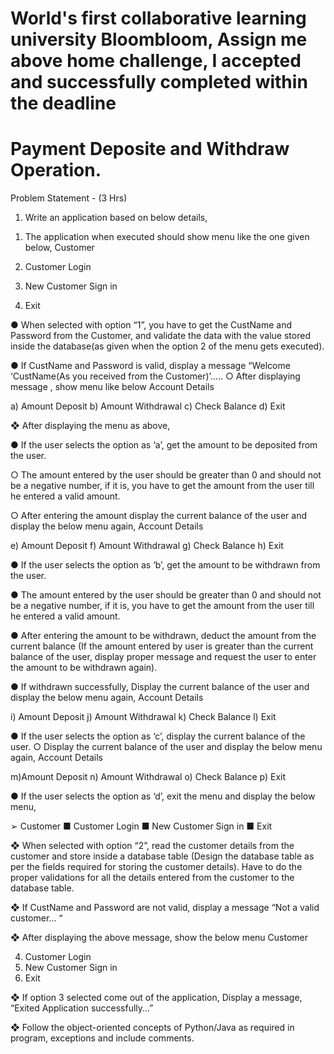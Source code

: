 # World's first collaborative learning university Bloombloom, Assign me above home challenge, I accepted and successfully completed within the deadline
# Payment Deposite and Withdraw Operation. 

Problem Statement - (3 Hrs)
1) Write an application based on below details,

1. The application when executed should show menu like the one given
below,
Customer

1. Customer Login
2. New Customer Sign in
3. Exit

● When selected with option “1”, you have to get the CustName and
Password from the Customer, and validate the data with the value
stored inside the database(as given when the option 2 of the menu
gets executed).

● If CustName and Password is valid, display a message “Welcome
‘CustName(As you received from the Customer)’…..
○ After displaying message , show menu like below
Account Details

a) Amount Deposit
b) Amount Withdrawal
c) Check Balance
d) Exit

❖ After displaying the menu as above,

● If the user selects the option as ‘a’, get the amount to be
deposited from the user.

○ The amount entered by the user should be greater than 0
and should not be a negative number, if it is, you have to
get the amount from the user till he entered a valid
amount.

○ After entering the amount display the current balance of
the user and display the below menu again,
Account Details

e) Amount Deposit
f) Amount Withdrawal
g) Check Balance
h) Exit

● If the user selects the option as ‘b’, get the amount to be withdrawn from the
user.

● The amount entered by the user should be greater than 0 and should not be a
negative number, if it is, you have to get the amount from the user till he
entered a valid amount.

● After entering the amount to be withdrawn, deduct the amount from the
current balance (If the amount entered by user is greater than the current
balance of the user, display proper message and request the user to enter the
amount to be withdrawn again).

● If withdrawn successfully, Display the current balance of the user and display
the below menu again,
Account Details

i) Amount Deposit
j) Amount Withdrawal
k) Check Balance
l) Exit

● If the user selects the option as ‘c’, display the current balance of the user.
○ Display the current balance of the user and display the below menu
again,
Account Details

m)Amount Deposit
n) Amount Withdrawal
o) Check Balance
p) Exit


● If the user selects the option as ‘d’, exit the menu and display the below menu,

➢ Customer
■ Customer Login
■ New Customer Sign in
■ Exit

❖ When selected with option “2”, read the customer details from the customer
and store inside a database table (Design the database table as per the fields
required for storing the customer details). Have to do the proper validations
for all the details entered from the customer to the database table.

❖ If CustName and Password are not valid, display a message “Not a valid
customer… “

❖ After displaying the above message, show the below menu
Customer

4. Customer Login
5. New Customer Sign in
6. Exit

❖ If option 3 selected come out of the application, Display a message,
“Exited Application successfully…”

❖ Follow the object-oriented concepts of Python/Java as required in program,
exceptions and include comments.
